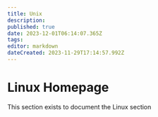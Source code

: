 ```yaml
---
title: Unix
description: 
published: true
date: 2023-12-01T06:14:07.365Z
tags: 
editor: markdown
dateCreated: 2023-11-29T17:14:57.992Z
---
```


# Linux Homepage
This section exists to document the Linux section